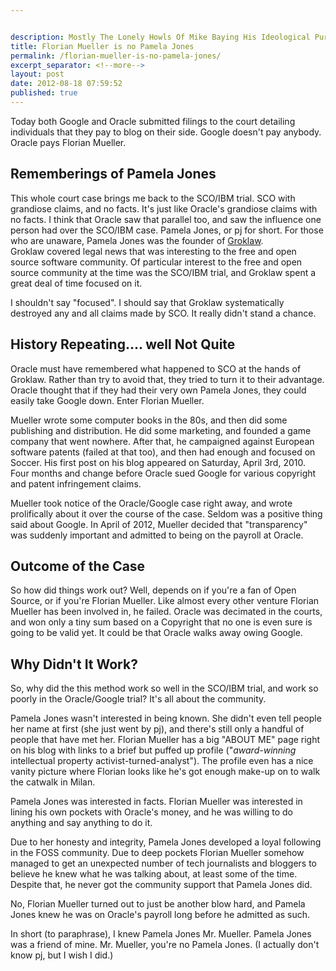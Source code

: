 ```yaml
---


description: Mostly The Lonely Howls Of Mike Baying His Ideological Purity At The Moon
title: Florian Mueller is no Pamela Jones
permalink: /florian-mueller-is-no-pamela-jones/
excerpt_separator: <!--more-->
layout: post
date: 2012-08-18 07:59:52
published: true
---
```



Today both Google and Oracle submitted filings to the court detailing individuals that they pay to blog on their side. Google doesn't pay anybody. Oracle pays Florian Mueller.

<!--more-->

## Rememberings of Pamela Jones

This whole court case brings me back to the SCO/IBM trial. SCO with grandiose claims, and no facts. It's just like Oracle's grandiose claims with no facts. I think that Oracle saw that parallel too, and saw the influence one person had over the SCO/IBM case. Pamela Jones, or pj for short. For those who are unaware, Pamela Jones was the founder of [Groklaw](http://www.groklaw.net/). Groklaw covered legal news that was interesting to the free and open source software community. Of particular interest to the free and open source community at the time was the SCO/IBM trial, and Groklaw spent a great deal of time focused on it.

I shouldn't say "focused". I should say that Groklaw systematically destroyed any and all claims made by SCO. It really didn't stand a chance.

## History Repeating.... well Not Quite

Oracle must have remembered what happened to SCO at the hands of Groklaw. Rather than try to avoid that, they tried to turn it to their advantage. Oracle thought that if they had their very own Pamela Jones, they could easily take Google down. Enter Florian Mueller.

Mueller wrote some computer books in the 80s, and then did some publishing and distribution. He did some marketing, and founded a game company that went nowhere. After that, he campaigned against European software patents (failed at that too), and then had enough and focused on Soccer. His first post on his blog appeared on Saturday, April 3rd, 2010. Four months and change before Oracle sued Google for various copyright and patent infringement claims.

Mueller took notice of the Oracle/Google case right away, and wrote prolifically about it over the course of the case. Seldom was a positive thing said about Google. In April of 2012, Mueller decided that "transparency" was suddenly important and admitted to being on the payroll at Oracle.

## Outcome of the Case

So how did things work out? Well, depends on if you're a fan of Open Source, or if you're Florian Mueller. Like almost every other venture Florian Mueller has been involved in, he failed. Oracle was decimated in the courts, and won only a tiny sum based on a Copyright that no one is even sure is going to be valid yet. It could be that Oracle walks away owing Google.

## Why Didn't It Work?

So, why did the this method work so well in the SCO/IBM trial, and work so poorly in the Oracle/Google trial? It's all about the community.

Pamela Jones wasn't interested in being known. She didn't even tell people her name at first (she just went by pj), and there's still only a handful of people that have met her. Florian Mueller has a big "ABOUT ME" page right on his blog with links to a brief but puffed up profile ("_award-winning_ intellectual property activist-turned-analyst"). The profile even has a nice vanity picture where Florian looks like he's got enough make-up on to walk the catwalk in Milan.

Pamela Jones was interested in facts. Florian Mueller was interested in lining his own pockets with Oracle's money, and he was willing to do anything and say anything to do it.

Due to her honesty and integrity, Pamela Jones developed a loyal following in the FOSS community. Due to deep pockets Florian Mueller somehow managed to get an unexpected number of tech journalists and bloggers to believe he knew what he was talking about, at least some of the time. Despite that, he never got the community support that Pamela Jones did.

No, Florian Mueller turned out to just be another blow hard, and Pamela Jones knew he was on Oracle's payroll long before he admitted as such.

In short (to paraphrase), I knew Pamela Jones Mr. Mueller. Pamela Jones was a friend of mine. Mr. Mueller, you're no Pamela Jones. (I actually don't know pj, but I wish I did.)


